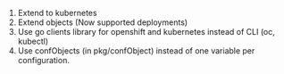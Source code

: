 1. Extend to kubernetes
2. Extend objects (Now supported deployments)
3. Use go clients library for openshift and kubernetes instead of CLI (oc, kubectl)
4. Use confObjects (in pkg/confObject) instead of one variable per configuration.